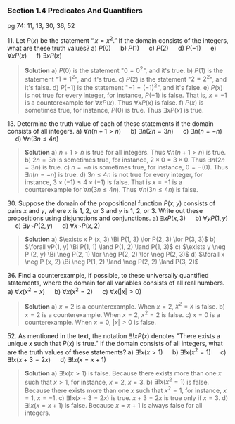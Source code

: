 ### Section 1.4 Predicates And Quantifiers
pg 74: 11, 13, 30, 36, 52

11\. Let $P(x)$ be the statement $“x = x^2.”$ If the domain consists of the integers, what are these truth values?
a) $P(0)$  &emsp; b) $P(1)$ &emsp; c) $P(2)$ &emsp; d) $P(-1)$ &emsp; e) $\forall xP(x)$ &emsp; f) $\exists xP(x)$
>**Solution**
a) $P(0)$ is the statement "$0 = 0^2$", and it's true.
b) $P(1)$ is the statement "$1 = 1^2$", and it's true.
c) $P(2)$ is the statement "$2 = 2^2$", and it's false.
d) $P(-1)$ is the statement "$-1 = (-1)^2$", and it's false.
e) $P(x)$ is not true for every integer, for instance, $P(-1)$ is false. That is, $x=-1$ is a counterexample for  $\forall xP(x)$. Thus $\forall xP(x)$ is false.
f) $P(x)$ is sometimes true, for instance, $P(0)$ is true. Thus $\exists xP(x)$ is true.

13\. Determine the truth value of each of these statements if the domain consists of all integers.
a) $\forall n(n + 1 > n)$ &emsp; b) $\exists n(2n = 3n)$ &emsp; c) $\exists n(n = −n)$ &emsp; d) $\forall n(3n \leqslant 4n)$
>**Solution**
a) $n + 1 > n$ is true for all integers. Thus $\forall n(n + 1 > n)$ is true.
b) $2n = 3n$ is sometimes true, for instance, $2\times 0 = 3 \times 0$. Thus $\exists n(2n = 3n)$ is true.
c) $n = -n$ is sometimes true, for instance, $0 = -(0)$. Thus $\exists n(n = -n)$ is true.
d) $3n \leqslant 4n$ is not true for every integer, for instance, $3 \times (-1) \leqslant 4 \times (-1)$ is false. That is $x=-1$ is a counterexample for $\forall n(3n \leqslant 4n)$. Thus $\forall n(3n \leqslant 4n)$ is false.

30\. Suppose the domain of the propositional function $P(x, y)$ consists of pairs $x$ and $y$, where $x$ is 1, 2, or 3 and $y$ is 1, 2, or 3. Write out these propositions using disjunctions and conjunctions.
a) $\exists x P (x, 3)$ &emsp; b) $\forall yP(1, y)$ &emsp; c) $\exists y \neg P (2, y)$ &emsp; d) $\forall x \neg P (x, 2)$
>**Solution**
a) $\exists x P (x, 3) \Bi P(1, 3) \lor P(2, 3) \lor P(3, 3)$
b) $\forall yP(1, y) \Bi P(1, 1) \land P(1, 2) \land P(1, 3)$
c) $\exists y \neg P (2, y) \Bi \neg P(2, 1) \lor \neg P(2, 2) \lor \neg P(2, 3)$
d) $\forall x \neg P (x, 2) \Bi \neg P(1, 2) \land \neg P(2, 2) \land P(3, 2)$

36\. Find a counterexample, if possible, to these universally quantified statements, where the domain for all variables consists of all real numbers.
a) $\forall x(x^2 = x)$ &emsp; b) $\forall x(x^2 = 2)$ &emsp; c) $\forall x(|x| > 0)$
>**Solution**
a) $x=2$ is a counterexample. When $x=2$, $x^2 = x$ is false.
b) $x=2$ is a counterexample. When $x=2$, $x^2 = 2$ is false.
c) $x=0$ is a counterexample. When $x=0$, $|x| > 0$ is false.

52\. As mentioned in the text, the notation $\exists !xP(x)$ denotes "There exists a unique $x$ such that $P(x)$ is true." If the domain consists of all integers, what are the truth values of these statements?
a) $\exists !x(x > 1)$ &emsp; b) $\exists !x(x^2 = 1)$ &emsp; c) $\exists !x(x + 3 = 2x)$ &emsp; d) $\exists !x(x = x + 1)$
>**Solution**
a) $\exists !x(x > 1)$ is false. Because there exists more than one $x$ such that $x>1$, for instance, $x=2$, $x=3$.
b) $\exists !x(x^2 = 1)$ is false. Because there exists more than one $x$ such that $x^2 = 1$, for instance, $x=1$, $x=-1$.
c) $\exists !x(x + 3 = 2x)$ is true. $x + 3 = 2x$ is true only if $x=3$.
d) $\exists !x(x = x + 1)$ is false. Because $x=x+1$ is always false for all integers.
